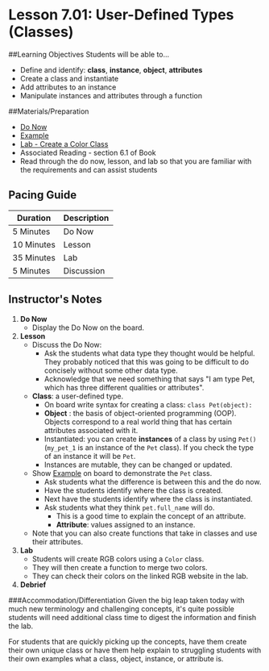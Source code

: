 # Lesson 7.01: User-Defined Types (Classes)

##Learning Objectives
Students will be able to... 
* Define and identify: **class**, **instance**, **object**, **attributes**
* Create a class and instantiate 
* Add attributes to an instance
* Manipulate instances and attributes through a function

##Materials/Preparation
* [Do Now]
* [Example]
* [Lab - Create a Color Class]
* Associated Reading - section 6.1 of Book
* Read through the do now, lesson, and lab so that you are familiar with the requirements and can assist students

## Pacing Guide
| **Duration**   | **Description** |
| ---------- | ----------- |
| 5 Minutes  | Do Now      |
| 10 Minutes | Lesson      |
| 35 Minutes | Lab         |
| 5 Minutes | Discussion  |

## Instructor's Notes

1. **Do Now**
    * Display the Do Now on the board.
2. **Lesson**
	* Discuss the Do Now:
		* Ask the students what data type they thought would be helpful. They probably noticed that this was going to be difficult to do concisely without some other data type.
		* Acknowledge that we need something that says "I am type Pet, which has three different qualities or attributes". 
	* **Class**: a user-defined type. 
		* On board write syntax for creating a class: `class Pet(object):`
		* **Object** : the basis of object-oriented programming (OOP). Objects correspond to a real world thing that has certain attributes associated with it.
		* Instantiated: you can create **instances** of a class by using `Pet()` (`my_pet_1` is an instance of the `Pet` class). If you check the type of an instance it will be `Pet`.
		* Instances are mutable, they can be changed or updated.
	* Show [Example] on board to demonstrate the `Pet` class.
	 	* Ask students what the difference is between this and the do now.
	 	* Have the students identify where the class is created. 
	 	* Next have the students identify where the class is instantiated.
		* Ask students what they think `pet.full_name` will do.
			* This is a good time to explain the concept of an attribute.
			* **Attribute**: values assigned to an instance.
	* Note that you can also create functions that take in classes and use their attributes.
3. **Lab**	
	* Students will create RGB colors using a `Color` class.
	* They will then create a function to merge two colors.  
	* They can check their colors on the linked RGB website in the lab.
4. **Debrief**

###Accommodation/Differentiation
Given the big leap taken today with much new terminology and challenging concepts, it's quite possible students will need additional class time to digest the information and finish the lab. 

For students that are quickly picking up the concepts, have them create their own unique class or have them help explain to struggling students with their own examples what a class, object, instance, or attribute is. 

  
[Do Now]:do_now.md
[Lab - Create a Color Class]:lab.md
[Example]:example.md